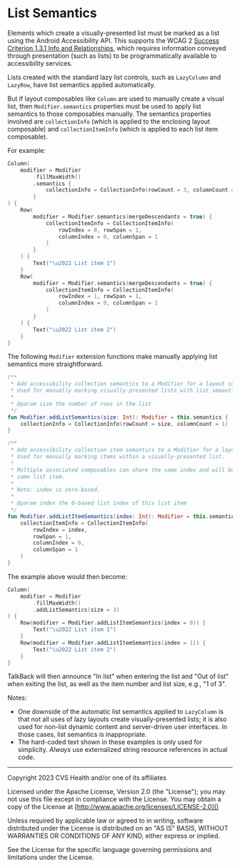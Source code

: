 # List Semantics
Elements which create a visually-presented list must be marked as a list using the Android Accessibility API. This supports the WCAG 2 [Success Criterion 1.3.1 Info and Relationships](https://www.w3.org/TR/WCAG21/#info-and-relationships), which requires information conveyed through presentation (such as lists) to be programmatically available to accessibility services.

Lists created with the standard lazy list controls, such as `LazyColumn` and `LazyRow`, have list semantics applied automatically.

But if layout composables like `Column` are used to manually create a visual list, then `Modifier.semantics` properties must be used to apply list semantics to those composables manually. The semantics properties involved are `collectionInfo` (which is applied to the enclosing layout composable) and `collectionItemInfo` (which is applied to each list item composable).

For example:

```kotlin
Column(
    modifier = Modifier
        .fillMaxWidth()
        .semantics {
            collectionInfo = CollectionInfo(rowCount = 3, columnCount = 1)
        }
) {
    Row(
        modifier = Modifier.semantics(mergeDescendants = true) {
            collectionItemInfo = CollectionItemInfo(
                rowIndex = 0, rowSpan = 1,
                columnIndex = 0, columnSpan = 1
            )
        }
    ) {
        Text("\u2022 List item 1")
    }
    Row(
        modifier = Modifier.semantics(mergeDescendants = true) { 
            collectionItemInfo = CollectionItemInfo(
                rowIndex = 1, rowSpan = 1,
                columnIndex = 0, columnSpan = 1
            )
        }
    ) {
        Text("\u2022 List item 2")
    }
}
```

The following `Modifier` extension functions make manually applying list semantics more straightforward.

```kotlin
/**
 * Add accessibility collection semantics to a Modifier for a layout composable.
 * Used for manually marking visually-presented lists with list semantics.
 *
 * @param size the number of rows in the list
 */
fun Modifier.addListSemantics(size: Int): Modifier = this.semantics { 
    collectionInfo = CollectionInfo(rowCount = size, columnCount = 1)
}

/**
 * Add accessibility collection item semantics to a Modifier for a layout's child composables.
 * Used for manually marking items within a visually-presented list.
 *
 * Multiple associated composables can share the same index and will be treated semantically as the
 * same list item.
 *
 * Note: index is zero-based.
 *
 * @param index the 0-based list index of this list item
 */
fun Modifier.addListItemSemantics(index: Int): Modifier = this.semantics(mergeDescendants = true) {
    collectionItemInfo = CollectionItemInfo(
        rowIndex = index,
        rowSpan = 1,
        columnIndex = 0,
        columnSpan = 1
    )
}
```

The example above would then become:

```kotlin
Column(
    modifier = Modifier
        .fillMaxWidth()
        .addListSemantics(size = 3)
) {
    Row(modifier = Modifier.addListItemSemantics(index = 0)) {
        Text("\u2022 List item 1")
    }
    Row(modifier = Modifier.addListItemSemantics(index = 1)) {
        Text("\u2022 List item 2")
    }
}
```

TalkBack will then announce "In list" when entering the list and "Out of list" when exiting the list, as well as the item number and list size, e.g., "1 of 3".

Notes:

* One downside of the automatic list semantics applied to `LazyColumn` is that not all uses of lazy layouts create visually-presented lists; it is also used for non-list dynamic content and server-driven user interfaces. In those cases, list semantics is inappropriate. 
* The hard-coded text shown in these examples is only used for simplicity. _Always_ use externalized string resource references in actual code.

----

Copyright 2023 CVS Health and/or one of its affiliates

Licensed under the Apache License, Version 2.0 (the "License");
you may not use this file except in compliance with the License.
You may obtain a copy of the License at
[http://www.apache.org/licenses/LICENSE-2.0]()

Unless required by applicable law or agreed to in writing, software
distributed under the License is distributed on an "AS IS" BASIS,
WITHOUT WARRANTIES OR CONDITIONS OF ANY KIND, either express or implied.

See the License for the specific language governing permissions and
limitations under the License.